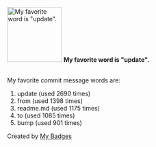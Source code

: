 <img src="https://my-badges.github.io/my-badges/favorite-word.png" alt="My favorite word is &quot;update&quot;." title="My favorite word is &quot;update&quot;." width="128">
<strong>My favorite word is &quot;update&quot;.</strong>
<br><br>

My favorite commit message words are:

1. update (used 2690 times)
2. from (used 1398 times)
3. readme.md (used 1175 times)
4. to (used 1085 times)
5. bump (used 901 times)


Created by <a href="https://github.com/my-badges/my-badges">My Badges</a>